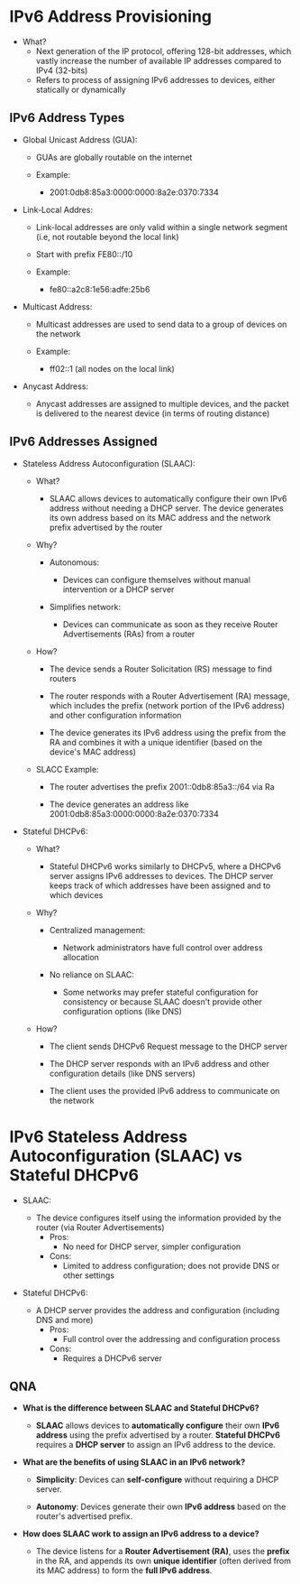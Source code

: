 # IPv6 Address Provisioning
- What?
	- Next generation of the IP protocol, offering 128-bit addresses, which vastly increase the number of available IP addresses compared to IPv4 (32-bits)
	- Refers to process of assigning IPv6 addresses to devices, either statically or dynamically

## IPv6 Address Types
- Global Unicast Address (GUA):
	- GUAs are globally routable on the internet
	
	- Example:
		- 2001:0db8:85a3:0000:0000:8a2e:0370:7334
		
- Link-Local Addres:
	- Link-local addresses are only valid within a single network segment (i.e, not routable beyond the local link)
	
	- Start with prefix FE80::/10
	
	- Example:
		- fe80::a2c8:1e56:adfe:25b6
		
- Multicast Address:
	- Multicast addresses are used to send data to a group of devices on the network
	
	- Example:
		- ff02::1 (all nodes on the local link)
		
- Anycast Address:
	- Anycast addresses are assigned to multiple devices, and the packet is delivered to the nearest device (in terms of routing distance)

## IPv6 Addresses Assigned
- Stateless Address Autoconfiguration (SLAAC):
	- What?
		- SLAAC allows devices to automatically configure their own IPv6 address without needing a DHCP server. The device generates its own address based on its MAC address and the network prefix advertised by the router
		
	- Why?
		- Autonomous:
			- Devices can configure themselves without manual intervention or a DHCP server
			
		- Simplifies network:
			- Devices can communicate as soon as they receive Router Advertisements (RAs) from a router
			
	- How?
		- The device sends a Router Solicitation (RS) message to find routers
		
		- The router responds with a Router Advertisement (RA) message, which includes the prefix (network portion of the IPv6 address) and other configuration information
		
		- The device generates its IPv6 address using the prefix from the RA and combines it with a unique identifier (based on the device's MAC address)
		
	- SLACC Example:
		- The router advertises the prefix 2001::0db8:85a3::/64 via Ra
		
		- The device generates an address like 2001:0db8:85a3:0000:0000:8a2e:0370:7334
		
- Stateful DHCPv6:
	- What?
		- Stateful DHCPv6 works similarly to DHCPv5, where a DHCPv6 server assigns IPv6 addresses to devices. The DHCP server keeps track of which addresses have been assigned and to which devices
		
	- Why?
		- Centralized management:
			- Network administrators have full control over address allocation
			
		- No reliance on SLAAC:
			- Some networks may prefer stateful configuration for consistency or because SLAAC doesn't provide other configuration options (like DNS)
			
	- How?
		- The client sends DHCPv6 Request message to the DHCP server
		
		- The DHCP server responds with an IPv6 address and other configuration details (like DNS servers)
		
		- The client uses the provided IPv6 address to communicate on the network

# IPv6 Stateless Address Autoconfiguration (SLAAC) vs Stateful DHCPv6
- SLAAC:
	- The device configures itself using the information provided by the router (via Router Advertisements)
		- Pros:
			- No need for DHCP server, simpler configuration
		- Cons:
			- Limited to address configuration; does not provide DNS or other settings
			
- Stateful DHCPv6:
	- A DHCP server provides the address and configuration (including DNS and more)
		- Pros:
			- Full control over the addressing and configuration process
		- Cons:
			- Requires a DHCPv6 server

## QNA
- **What is the difference between SLAAC and Stateful DHCPv6?**
    
    - **SLAAC** allows devices to **automatically configure** their own **IPv6 address** using the prefix advertised by a router. **Stateful DHCPv6** requires a **DHCP server** to assign an IPv6 address to the device.
        
- **What are the benefits of using SLAAC in an IPv6 network?**
    
    - **Simplicity**: Devices can **self-configure** without requiring a DHCP server.
        
    - **Autonomy**: Devices generate their own **IPv6 address** based on the router's advertised prefix.
        
- **How does SLAAC work to assign an IPv6 address to a device?**
    
    - The device listens for a **Router Advertisement (RA)**, uses the **prefix** in the RA, and appends its own **unique identifier** (often derived from its MAC address) to form the **full IPv6 address**.